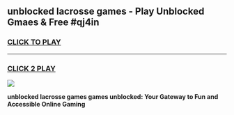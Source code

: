 
## unblocked lacrosse games - Play Unblocked Gmaes & Free #qj4in
<h3>
<a href="https://premium.freeplayer.one?title=unblocked_lacrosse_games&ref=03M">CLICK TO PLAY</a></h3>
<hr>

<h3>
<a href="https://premium.freeplayer.one?title=unblocked_lacrosse_games&ref=03M">CLICK 2 PLAY</a>
  
</h3>

<a href="https://premium.freeplayer.one?title=unblocked_lacrosse_games&ref=03M"><img src="https://clearcache.store/games.png"></a>


**unblocked lacrosse games games unblocked: Your Gateway to Fun and Accessible Online Gaming**
